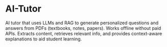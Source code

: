 # AI-Tutor
AI tutor that uses LLMs and RAG to generate personalized questions and answers from PDFs (textbooks, notes, papers). Works offline without paid APIs. Extracts content, retrieves relevant info, and provides context-aware explanations to aid student learning.
